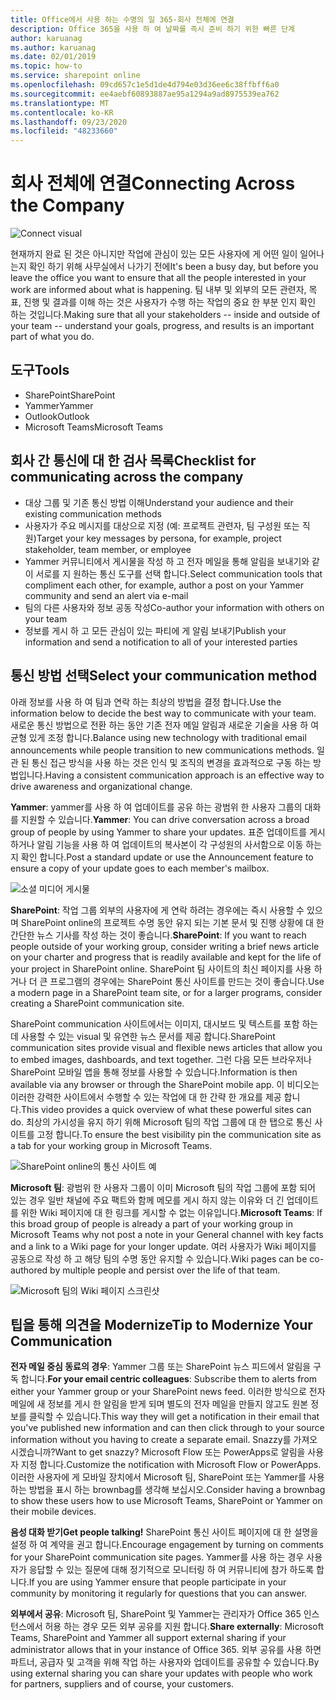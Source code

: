 ```yaml
---
title: Office에서 사용 하는 수명의 일 365-회사 전체에 연결
description: Office 365을 사용 하 여 날짜를 즉시 준비 하기 위한 빠른 단계
author: karuanag
ms.author: karuanag
ms.date: 02/01/2019
ms.topic: how-to
ms.service: sharepoint online
ms.openlocfilehash: 09cd657c1e5d1de4d794e03d36ee6c38ffbff6a0
ms.sourcegitcommit: ee4aebf60893887ae95a1294a9ad8975539ea762
ms.translationtype: MT
ms.contentlocale: ko-KR
ms.lasthandoff: 09/23/2020
ms.locfileid: "48233660"
---
```

# <a name="connecting-across-the-company"></a><span data-ttu-id="757f0-103">회사 전체에 연결</span><span class="sxs-lookup"><span data-stu-id="757f0-103">Connecting Across the Company</span></span>

![Connect visual](media/ditl_crosscompany.png)

<span data-ttu-id="757f0-105">현재까지 완료 된 것은 아니지만 작업에 관심이 있는 모든 사용자에 게 어떤 일이 일어나는지 확인 하기 위해 사무실에서 나가기 전에</span><span class="sxs-lookup"><span data-stu-id="757f0-105">It's been a busy day, but before you leave the office you want to ensure that all the people interested in your work are informed about what is happening.</span></span> <span data-ttu-id="757f0-106">팀 내부 및 외부의 모든 관련자, 목표, 진행 및 결과를 이해 하는 것은 사용자가 수행 하는 작업의 중요 한 부분 인지 확인 하는 것입니다.</span><span class="sxs-lookup"><span data-stu-id="757f0-106">Making sure that all your stakeholders -- inside and outside of your team -- understand your goals, progress, and results is an important part of what you do.</span></span>  

## <a name="tools"></a><span data-ttu-id="757f0-107">도구</span><span class="sxs-lookup"><span data-stu-id="757f0-107">Tools</span></span>
- <span data-ttu-id="757f0-108">SharePoint</span><span class="sxs-lookup"><span data-stu-id="757f0-108">SharePoint</span></span>
- <span data-ttu-id="757f0-109">Yammer</span><span class="sxs-lookup"><span data-stu-id="757f0-109">Yammer</span></span>
- <span data-ttu-id="757f0-110">Outlook</span><span class="sxs-lookup"><span data-stu-id="757f0-110">Outlook</span></span>
- <span data-ttu-id="757f0-111">Microsoft Teams</span><span class="sxs-lookup"><span data-stu-id="757f0-111">Microsoft Teams</span></span> 

## <a name="checklist-for-communicating-across-the-company"></a><span data-ttu-id="757f0-112">회사 간 통신에 대 한 검사 목록</span><span class="sxs-lookup"><span data-stu-id="757f0-112">Checklist for communicating across the company</span></span>
- <span data-ttu-id="757f0-113">대상 그룹 및 기존 통신 방법 이해</span><span class="sxs-lookup"><span data-stu-id="757f0-113">Understand your audience and their existing communication methods</span></span>
- <span data-ttu-id="757f0-114">사용자가 주요 메시지를 대상으로 지정 (예: 프로젝트 관련자, 팀 구성원 또는 직원)</span><span class="sxs-lookup"><span data-stu-id="757f0-114">Target your key messages by persona, for example, project stakeholder, team member, or employee</span></span>
- <span data-ttu-id="757f0-115">Yammer 커뮤니티에서 게시물을 작성 하 고 전자 메일을 통해 알림을 보내기와 같이 서로를 지 원하는 통신 도구를 선택 합니다.</span><span class="sxs-lookup"><span data-stu-id="757f0-115">Select communication tools that compliment each other, for example, author a post on your Yammer community and send an alert via e-mail</span></span> 
- <span data-ttu-id="757f0-116">팀의 다른 사용자와 정보 공동 작성</span><span class="sxs-lookup"><span data-stu-id="757f0-116">Co-author your information with others on your team</span></span>
- <span data-ttu-id="757f0-117">정보를 게시 하 고 모든 관심이 있는 파티에 게 알림 보내기</span><span class="sxs-lookup"><span data-stu-id="757f0-117">Publish your information and send a notification to all of your interested parties</span></span> 
 
## <a name="select-your-communication-method"></a><span data-ttu-id="757f0-118">통신 방법 선택</span><span class="sxs-lookup"><span data-stu-id="757f0-118">Select your communication method</span></span>
<span data-ttu-id="757f0-119">아래 정보를 사용 하 여 팀과 연락 하는 최상의 방법을 결정 합니다.</span><span class="sxs-lookup"><span data-stu-id="757f0-119">Use the information below to decide the best way to communicate with your team.</span></span> <span data-ttu-id="757f0-120">새로운 통신 방법으로 전환 하는 동안 기존 전자 메일 알림과 새로운 기술을 사용 하 여 균형 있게 조정 합니다.</span><span class="sxs-lookup"><span data-stu-id="757f0-120">Balance using new technology with traditional email announcements while people transition to new communications methods.</span></span> <span data-ttu-id="757f0-121">일관 된 통신 접근 방식을 사용 하는 것은 인식 및 조직의 변경을 효과적으로 구동 하는 방법입니다.</span><span class="sxs-lookup"><span data-stu-id="757f0-121">Having a consistent communication approach is an effective way to drive awareness and organizational change.</span></span> 

<span data-ttu-id="757f0-122">**Yammer**: yammer를 사용 하 여 업데이트를 공유 하는 광범위 한 사용자 그룹의 대화를 지원할 수 있습니다.</span><span class="sxs-lookup"><span data-stu-id="757f0-122">**Yammer**: You can drive conversation across a broad group of people by using Yammer to share your updates.</span></span> <span data-ttu-id="757f0-123">표준 업데이트를 게시 하거나 알림 기능을 사용 하 여 업데이트의 복사본이 각 구성원의 사서함으로 이동 하는지 확인 합니다.</span><span class="sxs-lookup"><span data-stu-id="757f0-123">Post a standard update or use the Announcement feature to ensure a copy of your update goes to each member's mailbox.</span></span> 

![소셜 미디어 게시물](media/ditl_IT-Service-News.png)

<span data-ttu-id="757f0-125">**SharePoint**: 작업 그룹 외부의 사용자에 게 연락 하려는 경우에는 즉시 사용할 수 있으며 SharePoint online의 프로젝트 수명 동안 유지 되는 기본 문서 및 진행 상황에 대 한 간단한 뉴스 기사를 작성 하는 것이 좋습니다.</span><span class="sxs-lookup"><span data-stu-id="757f0-125">**SharePoint**: If you want to reach people outside of your  working group, consider writing a brief news article on your charter and progress that is readily available and kept for the life of your project in SharePoint online.</span></span> <span data-ttu-id="757f0-126">SharePoint 팀 사이트의 최신 페이지를 사용 하거나 더 큰 프로그램의 경우에는 SharePoint 통신 사이트를 만드는 것이 좋습니다.</span><span class="sxs-lookup"><span data-stu-id="757f0-126">Use a modern page in a SharePoint team site, or for a larger programs, consider creating a SharePoint communication site.</span></span> 

<span data-ttu-id="757f0-127">SharePoint communication 사이트에서는 이미지, 대시보드 및 텍스트를 포함 하는 데 사용할 수 있는 visual 및 유연한 뉴스 문서를 제공 합니다.</span><span class="sxs-lookup"><span data-stu-id="757f0-127">SharePoint communication sites provide visual and flexible news articles that allow you to embed images, dashboards, and text together.</span></span> <span data-ttu-id="757f0-128">그런 다음 모든 브라우저나 SharePoint 모바일 앱을 통해 정보를 사용할 수 있습니다.</span><span class="sxs-lookup"><span data-stu-id="757f0-128">Information is then available via any browser or through the SharePoint mobile app.</span></span> <span data-ttu-id="757f0-129">이 비디오는 이러한 강력한 사이트에서 수행할 수 있는 작업에 대 한 간략 한 개요를 제공 합니다.</span><span class="sxs-lookup"><span data-stu-id="757f0-129">This video provides a quick overview of what these powerful sites can do.</span></span> <span data-ttu-id="757f0-130">최상의 가시성을 유지 하기 위해 Microsoft 팀의 작업 그룹에 대 한 탭으로 통신 사이트를 고정 합니다.</span><span class="sxs-lookup"><span data-stu-id="757f0-130">To ensure the best visibility pin the communication site as a tab for your working group in Microsoft Teams.</span></span>

![SharePoint online의 통신 사이트 예](media/ditl_Comm-Site.png)

<span data-ttu-id="757f0-132">**Microsoft 팀**: 광범위 한 사용자 그룹이 이미 Microsoft 팀의 작업 그룹에 포함 되어 있는 경우 일반 채널에 주요 팩트와 함께 메모를 게시 하지 않는 이유와 더 긴 업데이트를 위한 Wiki 페이지에 대 한 링크를 게시할 수 없는 이유입니다.</span><span class="sxs-lookup"><span data-stu-id="757f0-132">**Microsoft Teams**:  If this broad group of people is already a part of your working group in Microsoft Teams why not post a note in your General channel with key facts and a link to a Wiki page for your longer update.</span></span>  <span data-ttu-id="757f0-133">여러 사용자가 Wiki 페이지를 공동으로 작성 하 고 해당 팀의 수명 동안 유지할 수 있습니다.</span><span class="sxs-lookup"><span data-stu-id="757f0-133">Wiki pages can be co-authored by multiple people and persist over the life of that team.</span></span> 

![Microsoft 팀의 Wiki 페이지 스크린샷](media/ditl_Teams-Wiki.png)

## <a name="tip-to-modernize-your-communication"></a><span data-ttu-id="757f0-135">팁을 통해 의견을 Modernize</span><span class="sxs-lookup"><span data-stu-id="757f0-135">Tip to Modernize Your Communication</span></span>

<span data-ttu-id="757f0-136">**전자 메일 중심 동료의 경우**: Yammer 그룹 또는 SharePoint 뉴스 피드에서 알림을 구독 합니다.</span><span class="sxs-lookup"><span data-stu-id="757f0-136">**For your email centric colleagues**: Subscribe them to alerts from either your Yammer group or your SharePoint news feed.</span></span>  <span data-ttu-id="757f0-137">이러한 방식으로 전자 메일에 새 정보를 게시 한 알림을 받게 되며 별도의 전자 메일을 만들지 않고도 원본 정보를 클릭할 수 있습니다.</span><span class="sxs-lookup"><span data-stu-id="757f0-137">This way they will get a notification in their email that you've published new information and can then click through to your source information without you having to create a separate email.</span></span>  <span data-ttu-id="757f0-138">Snazzy를 가져오시겠습니까?</span><span class="sxs-lookup"><span data-stu-id="757f0-138">Want to get snazzy?</span></span>  <span data-ttu-id="757f0-139">Microsoft Flow 또는 PowerApps로 알림을 사용자 지정 합니다.</span><span class="sxs-lookup"><span data-stu-id="757f0-139">Customize the notification with Microsoft Flow or PowerApps.</span></span> <span data-ttu-id="757f0-140">이러한 사용자에 게 모바일 장치에서 Microsoft 팀, SharePoint 또는 Yammer를 사용 하는 방법을 표시 하는 brownbag를 생각해 보십시오.</span><span class="sxs-lookup"><span data-stu-id="757f0-140">Consider having a brownbag to show these users how to use Microsoft Teams, SharePoint or Yammer on their mobile devices.</span></span> 

<span data-ttu-id="757f0-141">**음성 대화 받기**</span><span class="sxs-lookup"><span data-stu-id="757f0-141">**Get people talking!**</span></span> <span data-ttu-id="757f0-142">SharePoint 통신 사이트 페이지에 대 한 설명을 설정 하 여 계약을 권고 합니다.</span><span class="sxs-lookup"><span data-stu-id="757f0-142">Encourage engagement by turning on comments for your SharePoint communication site pages.</span></span>  <span data-ttu-id="757f0-143">Yammer를 사용 하는 경우 사용자가 응답할 수 있는 질문에 대해 정기적으로 모니터링 하 여 커뮤니티에 참가 하도록 합니다.</span><span class="sxs-lookup"><span data-stu-id="757f0-143">If you are using Yammer ensure that people participate in your community by monitoring it regularly for questions that you can answer.</span></span> 

<span data-ttu-id="757f0-144">**외부에서 공유**: Microsoft 팀, SharePoint 및 Yammer는 관리자가 Office 365 인스턴스에서 허용 하는 경우 모든 외부 공유를 지원 합니다.</span><span class="sxs-lookup"><span data-stu-id="757f0-144">**Share externally**:  Microsoft Teams, SharePoint and Yammer all support external sharing if your administrator allows that in your instance of Office 365.</span></span>  <span data-ttu-id="757f0-145">외부 공유를 사용 하면 파트너, 공급자 및 고객을 위해 작업 하는 사용자와 업데이트를 공유할 수 있습니다.</span><span class="sxs-lookup"><span data-stu-id="757f0-145">By using external sharing you can share your updates with people who work for partners, suppliers and of course, your customers.</span></span>